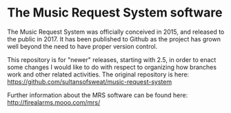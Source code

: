 # The Music Request System software

The Music Request System was officially conceived in 2015, and released to the public in 2017. It has been published to Github as the project has grown well beyond the need to have proper version control.

This repository is for "newer" releases, starting with 2.5, in order to enact some changes I would like to do with respect to organizing how branches work and other related activities.
The original repository is here: https://github.com/sultansofsweat/music-request-system

Further information about the MRS software can be found here: http://firealarms.mooo.com/mrs/
